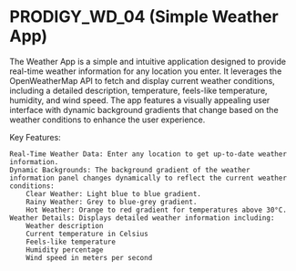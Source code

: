 # PRODIGY_WD_04 (Simple Weather App)
The Weather App is a simple and intuitive application designed to provide real-time weather information for any location you enter. It leverages the OpenWeatherMap API to fetch and display current weather conditions, including a detailed description, temperature, feels-like temperature, humidity, and wind speed. The app features a visually appealing user interface with dynamic background gradients that change based on the weather conditions to enhance the user experience.

Key Features:

    Real-Time Weather Data: Enter any location to get up-to-date weather information.
    Dynamic Backgrounds: The background gradient of the weather information panel changes dynamically to reflect the current weather conditions:
        Clear Weather: Light blue to blue gradient.
        Rainy Weather: Grey to blue-grey gradient.
        Hot Weather: Orange to red gradient for temperatures above 30°C.
    Weather Details: Displays detailed weather information including:
        Weather description
        Current temperature in Celsius
        Feels-like temperature
        Humidity percentage
        Wind speed in meters per second
